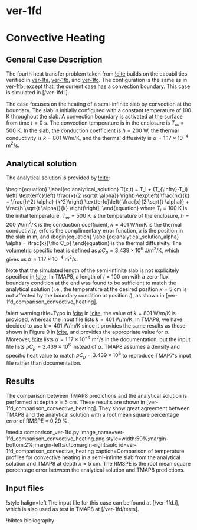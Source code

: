 # ver-1fd

# Convective Heating

## General Case Description

The fourth heat transfer problem taken from [!cite](ambrosek2008verification) builds on the capabilities verified in [ver-1fa](ver-1fa.md), [ver-1fb](ver-1fb.md), and [ver-1fc](ver-1fc.md). The configuration is the same as in [ver-1fb](ver-1fb.md), except that, the current case has a convection boundary. This case is simulated in [/ver-1fd.i].

The case focuses on the heating of a semi-infinite slab by convection at the boundary. The slab is initially configured with a constant temperature of 100 K throughout the slab. A convection boundary is activated at the surface from time $t = 0$ s. The convection temperature is in the enclosure is $T_{\infty} = 500$ K. In the slab, the conduction coefficient is $h = 200$ W, the thermal conductivity is $k = 801$ W/m/K, and the thermal diffusivity is $\alpha = 1.17 \times 10^{-4}$ m$^2$/s.

## Analytical solution

The analytical solution is provided by [!cite](Incropera2002):

\begin{equation} \label{eq:analytical_solution}
T(x,t) = T_i + (T_{\infty}-T_i) \left[ \text{erfc}\left( \frac{x}{2 \sqrt{t \alpha}} \right)-\exp\left( \frac{hx}{k} + \frac{h^2t \alpha} {k^2}\right) \text{erfc}\left( \frac{x}{2 \sqrt{t \alpha}} + \frac{h \sqrt{t \alpha}}{k} \right)\right],
\end{equation}
where $T_i = 100$ K is the initial temperature, $T_{\infty} = 500$ K is the temperature of the enclosure, $h = 200$ W/m$^2$/K is the conduction coefficient, $k = 401$ W/m/K is the thermal conductivity, $\text{erfc}$ is the complimentary error function, $x$ is the position in the slab in m, and
\begin{equation} \label{eq:analytical_solution_alpha}
\alpha = \frac{k}{\rho C_p}
\end{equation}
is the thermal diffusivity. The volumetric specific heat is defined as $\rho C_p = 3.439 \times 10^6$ J/m$^3$/K, which gives us $\alpha \approx 1.17 \times 10^{-4}$ m$^2$/s.

Note that the simulated length of the semi-infinite slab is not explicitely specified in [!cite](ambrosek2008verification). In TMAP8, a length of $l=100$ cm with a zero-flux boundary condition at the end was found to be sufficient to match the analytical solution (i.e., the temperature at the desired position $x = 5$ cm is not affected by the boundary condition at position $l$), as shown in [ver-1fd_comparison_convective_heating].

!alert warning title=Typo in [!cite](ambrosek2008verification)
In [!cite](ambrosek2008verification), the value of $k = 801$ W/m/K is provided, whereas the input file lists $k = 401$ W/m/K. In TMAP8, we have decided to use $k = 401$ W/m/K since it provides the same results as those shown in Figure 9 in [!cite](ambrosek2008verification), and provides the appropriate value for $\alpha$. Moreover, [!cite](ambrosek2008verification) lists $\alpha = 1.17 \times 10^{-4}$ m$^2$/s in the documentation, but the input file lists $\rho C_p = 3.439 \times 10^6$ instead of $\alpha$. TMAP8 assumes a density and specific heat value to match $\rho C_p = 3.439 \times 10^6$ to reproduce TMAP7's input file rather than documentation.

## Results

The comparison between TMAP8 predictions and the analytical solution is performed at depth $x = 5$ cm.
These results are shown in [ver-1fd_comparison_convective_heating].
They show great agreement between TMAP8 and the analytical solution with a root mean square percentage error of RMSPE = 0.29 %.

!media comparison_ver-1fd.py
       image_name=ver-1fd_comparison_convective_heating.png
       style=width:50%;margin-bottom:2%;margin-left:auto;margin-right:auto
       id=ver-1fd_comparison_convective_heating
       caption=Comparison of temperature profiles for convective heating in a semi-infinite slab from the analytical solution and TMAP8 at depth $x = 5$ cm. The RMSPE is the root mean square percentage error between the analytical solution and TMAP8 predictions.

## Input files

!style halign=left
The input file for this case can be found at [/ver-1fd.i], which is also used as test in TMAP8 at [/ver-1fd/tests].

!bibtex bibliography
